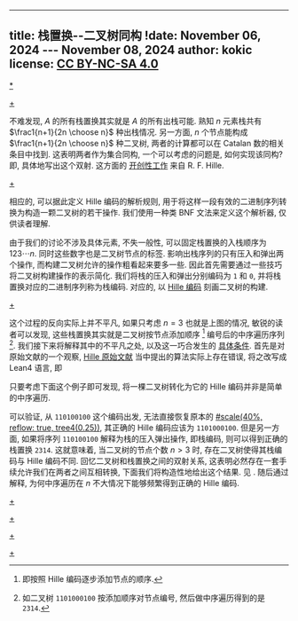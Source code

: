 
---
title: 栈置换--二叉树同构
!date: November 06, 2024 --- November 08, 2024 
author: kokic
license: [CC BY-NC-SA 4.0](https://creativecommons.org/licenses/by-nc-sa/4.0/deed.en)
---

[*](/data-structure/stack-permutation-0003.typ#:shared)

[+](/data-structure/stack-permutation.md#:embed)

不难发现, $A$ 的所有栈置换其实就是 $A$ 的所有出栈可能. 熟知 $n$ 元素栈共有 $\frac1{n+1}{2n \choose n}$ 种出栈情况. 另一方面, $n$ 个节点能构成 $\frac1{n+1}{2n \choose n}$ 种二叉树, 两者的计算都可以在 Catalan 数的相关条目中找到. 这表明两者作为集合同构, 一个可以考虑的问题是, 如何实现该同构? 即, 具体地写出这个双射. 这方面的 [开创性工作](/bib/hille1982stack.md) 来自 R. F. Hille. 

[+](/data-structure/hille-encode.md#:embed)

相应的, 可以据此定义 Hille 编码的解析规则, 用于将这样一段有效的二进制序列转换为构造一颗二叉树的若干操作. 我们使用一种类 BNF 文法来定义这个解析器, 仅供读者理解. 

[](/data-structure/stack-permutation-0004.typ#:block)

由于我们的讨论不涉及具体元素, 不失一般性, 可以固定栈置换的入栈顺序为 $123\cdots n$. 同时这些数字也是二叉树节点的标签. 影响出栈序列的只有压入和弹出两个操作, 而构建二叉树允许的操作粗看起来要多一些. 因此首先需要通过一些技巧将二叉树构建操作的表示简化. 我们将栈的压入和弹出分别编码为 `1` 和 `0`, 并将栈置换对应的二进制序列称为栈编码. 对应的, 以 [Hille 编码](/data-structure/hille-encode.md) 刻画二叉树的构建. 

[+](/data-structure/stack-permutation-000A.md#:embed)

这个过程的反向实际上并不平凡, 如果只考虑 $n=3$ 也就是上图的情况, 敏锐的读者可以发现, 这些栈置换其实就是二叉树按节点添加顺序 [^hille-order] 编号后的中序遍历序列 [^inorder-sequence]. 我们接下来将解释其中的不平凡之处, 以及这一巧合发生的 [具体条件](/data-structure/stack-permutation-000B.md). 首先是对原始文献的一个观察, [Hille 原始文献](/bib/hille1982stack.md) 当中提出的算法实际上存在错误, 将之改写成 Lean4 语言, 即

[](/data-structure/stack-permutation-0002.typ#:code)

只要考虑下面这个例子即可发现, 将一棵二叉树转化为它的 Hille 编码并非是简单的中序遍历. 

[](/data-structure/stack-permutation-0003.typ#:block)

可以验证, 从 `110100100` 这个编码出发, 无法直接恢复原本的 [#scale(40%, reflow: true, tree4(0.25))](inline-1pt-1pt), 其正确的 Hille 编码应该为 `1101000100`. 但是另一方面, 如果将序列 `110100100` 解释为栈的压入弹出操作, 即栈编码, 则可以得到正确的栈置换 `2314`. 这就意味着, 当二叉树的节点个数 $n > 3$ 时, 存在二叉树使得其栈编码与 Hille 编码不同. 回忆二叉树和栈置换之间的双射关系, 这表明必然存在一套手续允许我们在两者之间互相转换, 下面我们将构造性地给出这个结果. 见 [](/data-structure/stack-permutation-000B.md). 随后通过 [](/data-structure/stack-permutation-000E.md) 解释, 为何中序遍历在 $n$ 不大情况下能够频繁得到正确的 Hille 编码. 

[+](/data-structure/stack-permutation-000B.md#:embed)

[+](/data-structure/stack-permutation-000D.md#:embed)

[+](/data-structure/stack-permutation-000E.md#:embed)

[+](/data-structure/stack-permutation-000F.md#:embed)

[^hille-order]: 即按照 Hille 编码逐步添加节点的顺序. 

[^inorder-sequence]: 如二叉树 `1101000100` 按添加顺序对节点编号, 然后做中序遍历得到的是 `2314`. 
